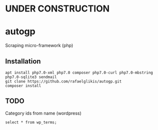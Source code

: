 # UNDER CONSTRUCTION
# autogp
Scraping micro-framework (php)

## Installation
    apt install php7.0-xml php7.0 composer php7.0-curl php7.0-mbstring php7.0-sqlite3 sendmail 
    git clone https://github.com/rafaelglikis/autogp.git
    composer install
    
## TODO
Category ids from name (wordpress) 

    select * from wp_terms;
             